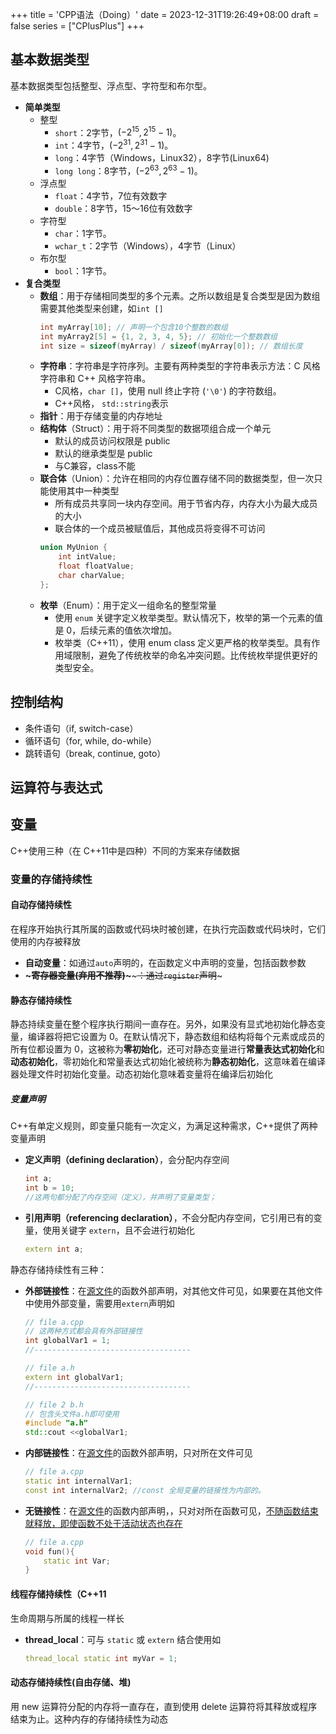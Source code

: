 +++
title = 'CPP语法（Doing）'
date = 2023-12-31T19:26:49+08:00
draft = false
series = ["CPlusPlus"]
+++

## 基本数据类型
基本数据类型包括整型、浮点型、字符型和布尔型。
- **简单类型**
  - 整型
    - `short`：2字节，$(-2^{15},2^{15}-1)$。
    - `int`：4字节，$(-2^{31},2^{31}-1)$。
    - `long`：4字节（Windows，Linux32），8字节(Linux64)
    - `long long`：8字节，$(-2^{63},2^{63}-1)$。
  - 浮点型
    - `float`：4字节，7位有效数字
    - `double`：8字节，15～16位有效数字
  - 字符型
    - `char`：1字节。
    - `wchar_t`：2字节（Windows），4字节（Linux）
  - 布尔型
      - `bool`：1字节。
- **复合类型**
  - **数组**：用于存储相同类型的多个元素。之所以数组是复合类型是因为数组需要其他类型来创建，如`int []`
    ```cpp
    int myArray[10]; // 声明一个包含10个整数的数组
    int myArray2[5] = {1, 2, 3, 4, 5}; // 初始化一个整数数组
    int size = sizeof(myArray) / sizeof(myArray[0]); // 数组长度
    ```
  - **字符串**：字符串是字符序列。主要有两种类型的字符串表示方法：C 风格字符串和 C++ 风格字符串。
    - C风格，`char []`，使用 null 终止字符 (`'\0'`) 的字符数组。
    - C++风格， `std::string`表示
  - **指针**：用于存储变量的内存地址
  - **结构体**（Struct）：用于将不同类型的数据项组合成一个单元
    - 默认的成员访问权限是 public
    - 默认的继承类型是 public
    - 与C兼容，class不能
  - **联合体**（Union）：允许在相同的内存位置存储不同的数据类型，但一次只能使用其中一种类型
    - 所有成员共享同一块内存空间。用于节省内存，内存大小为最大成员的大小
    - 联合体的一个成员被赋值后，其他成员将变得不可访问
    ```cpp
    union MyUnion {
        int intValue;
        float floatValue;
        char charValue;
    };
    ```
  - **枚举**（Enum）：用于定义一组命名的整型常量
    - 使用 `enum` 关键字定义枚举类型。默认情况下，枚举的第一个元素的值是 0，后续元素的值依次增加。
    - 枚举类（C++11），使用 enum class 定义更严格的枚举类型。具有作用域限制，避免了传统枚举的命名冲突问题。比传统枚举提供更好的类型安全。

##  控制结构
- 条件语句（if, switch-case）
- 循环语句（for, while, do-while）
- 跳转语句（break, continue, goto）

##  运算符与表达式

## 变量
C++使用三种（在 C++11中是四种）不同的方案来存储数据
### 变量的存储持续性
#### 自动存储持续性
在程序开始执行其所属的函数或代码块时被创建，在执行完函数或代码块时，它们使用的内存被释放
- **自动变量**：如通过`auto`声明的，在函数定义中声明的变量，包括函数参数
- **~~~寄存器变量(弃用不推荐)~~~**~~~：通过`register`声明~~~



#### 静态存储持续性
静态持续变量在整个程序执行期间一直存在。另外，如果没有显式地初始化静态变量，编译器将把它设置为 0。在默认情况下，静态数组和结构将每个元素或成员的所有位都设置为 0，这被称为**零初始化**，还可对静态变量进行**常量表达式初始化**和**动态初始化**，零初始化和常量表达式初始化被统称为**静态初始化**，这意味着在编译器处理文件时初始化变量。动态初始化意味着变量将在编译后初始化

##### 变量声明
C++有单定义规则，即变量只能有一次定义，为满足这种需求，C++提供了两种变量声明
- **定义声明（defining declaration）**，会分配内存空间
  ```cpp
  int a;
  int b = 10;
  //这两句都分配了内存空间（定义），并声明了变量类型；
  ```
- **引用声明（referencing declaration）**，不会分配内存空间，它引用已有的变量，使用关键字 `extern`，且不会进行初始化
  ```cpp
  extern int a;
  ```

静态存储持续性有三种：

- **外部链接性**：在<u>源文件</u>的函数外部声明，对其他文件可见，如果要在其他文件中使用外部变量，需要用`extern`声明如
  ```cpp 
  // file a.cpp
  // 这两种方式都会具有外部链接性
  int globalVar1 = 1;
  //-----------------------------------

  // file a.h
  extern int globalVar1;
  //-----------------------------------

  // file 2 b.h
  // 包含头文件a.h即可使用
  #include "a.h"
  std::cout <<globalVar1;
  ```
- **内部链接性**：在<u>源文件</u>的函数外部声明，只对所在文件可见
  ```cpp
  // file a.cpp
  static int internalVar1;
  const int internalVar2; //const 全局变量的链接性为内部的。
  ```
- **无链接性**：在<u>源文件</u>的函数内部声明，，只对对所在函数可见，<u>不随函数结束就释放，即使函数不处于活动状态也存在</u>
  ```cpp
  // file a.cpp
  void fun(){
      static int Var;
  }
  ```

#### 线程存储持续性（C++11
生命周期与所属的线程一样长
- **thread_local**：可与 `static` 或 `extern` 结合使用如
  ```cpp
  thread_local static int myVar = 1;
  ```

#### 动态存储持续性(自由存储、堆)
用 new 运算符分配的内存将一直存在，直到使用 delete 运算符将其释放或程序结束为止。这种内存的存储持续性为动态
